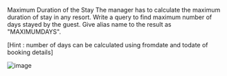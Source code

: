 Maximum Duration of the Stay
The manager has to calculate the maximum duration of stay in any resort. Write a query to find maximum number of days stayed by the guest. Give alias name to the result as "MAXIMUMDAYS".

[Hint : number of days can be calculated using fromdate and todate of booking details]

![image](https://user-images.githubusercontent.com/103244472/171695787-456807f4-f9fa-4919-8fdb-cc7cd6a3f18c.png)
